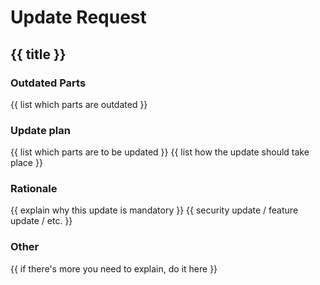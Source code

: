 # Update Request

## {{ title }}

### Outdated Parts

{{ list which parts are outdated }}

### Update plan

{{ list which parts are to be updated }}
{{ list how the update should take place }}

### Rationale

{{ explain why this update is mandatory }}
{{ security update / feature update / etc. }}

### Other

{{ if there's more you need to explain, do it here }}
